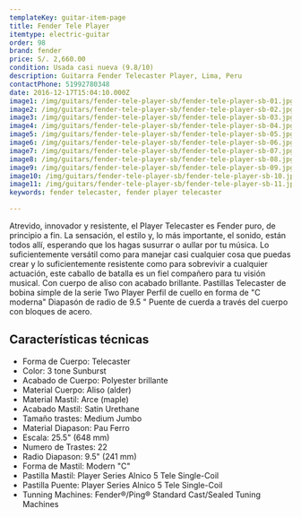 ```yaml
---
templateKey: guitar-item-page
title: Fender Tele Player
itemtype: electric-guitar
order: 98
brand: fender
price: S/. 2,660.00
condition: Usada casi nueva (9.8/10)
description: Guitarra Fender Telecaster Player, Lima, Peru
contactPhone: 51992780348
date: 2016-12-17T15:04:10.000Z
image1: /img/guitars/fender-tele-player-sb/fender-tele-player-sb-01.jpg
image2: /img/guitars/fender-tele-player-sb/fender-tele-player-sb-02.jpg
image3: /img/guitars/fender-tele-player-sb/fender-tele-player-sb-03.jpg
image4: /img/guitars/fender-tele-player-sb/fender-tele-player-sb-04.jpg
image5: /img/guitars/fender-tele-player-sb/fender-tele-player-sb-05.jpg
image6: /img/guitars/fender-tele-player-sb/fender-tele-player-sb-06.jpg
image7: /img/guitars/fender-tele-player-sb/fender-tele-player-sb-07.jpg
image8: /img/guitars/fender-tele-player-sb/fender-tele-player-sb-08.jpg
image9: /img/guitars/fender-tele-player-sb/fender-tele-player-sb-09.jpg
image10: /img/guitars/fender-tele-player-sb/fender-tele-player-sb-10.jpg
image11: /img/guitars/fender-tele-player-sb/fender-tele-player-sb-11.jpg
keywords: fender telecaster, fender player telecaster

---
```

Atrevido, innovador y resistente, el Player Telecaster es Fender puro, de principio a fin. La sensación, el estilo y, lo más importante, el sonido, están todos allí, esperando que los hagas susurrar o aullar por tu música. Lo suficientemente versátil como para manejar casi cualquier cosa que puedas crear y lo suficientemente resistente como para sobrevivir a cualquier actuación, este caballo de batalla es un fiel compañero para tu visión musical. Con cuerpo de aliso con acabado brillante. Pastillas Telecaster de bobina simple de la serie Two Player Perfil de cuello en forma de "C moderna" Diapasón de radio de 9.5 " Puente de cuerda a través del cuerpo con bloques de acero.

## Características técnicas

* Forma de Cuerpo: Telecaster
* Color: 3 tone Sunburst
* Acabado de Cuerpo: Polyester brillante
* Material Cuerpo: Aliso (alder)
* Material Mastil: Arce (maple)
* Acabado Mastil: Satin Urethane
* Tamaño trastes: Medium Jumbo
* Material Diapason: Pau Ferro
* Escala: 25.5" (648 mm)
* Numero de Trastes: 22
* Radio Diapason: 9.5" (241 mm)
* Forma de Mastil: Modern "C"
* Pastilla Mastil: Player Series Alnico 5 Tele Single-Coil
* Pastilla Puente: Player Series Alnico 5 Tele Single-Coil
* Tunning Machines: Fender®/Ping® Standard Cast/Sealed Tuning Machines